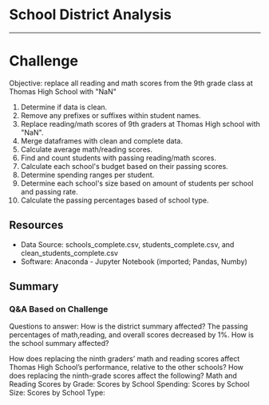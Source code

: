 # School District Analysis

--------------------------------
# Challenge

Objective: replace all reading and math scores from the 9th grade class at Thomas High School with "NaN"
  1. Determine if data is clean.
  2. Remove any prefixes or suffixes within student names.
  3. Replace reading/math scores of 9th graders at Thomas High school with "NaN".
  4. Merge dataframes with clean and complete data.
  5. Calculate average math/reading scores.
  6. Find and count students with passing reading/math scores.
  7. Calculate each school's budget based on their passing scores.
  8. Determine spending ranges per student.
  9. Determine each school's size based on amount of students per school and passing rate.
  10. Calculate the passing percentages based of school type.
  

## Resources
 - Data Source: schools_complete.csv, students_complete.csv, and clean_students_complete.csv
 - Software: Anaconda - Jupyter Notebook (imported; Pandas, Numby)

## Summary
### Q&A Based on Challenge
Questions to answer:
  How is the district summary affected?
      The passing percentages of math,reading, and overall scores decreased by 1%.
  How is the school summary affected?
      
  How does replacing the ninth graders’ math and reading scores affect Thomas High School’s performance, relative to the other schools?
  How does replacing the ninth-grade scores affect the following?
    Math and Reading Scores by Grade:
    Scores by School Spending:
    Scores by School Size:
    Scores by School Type:

